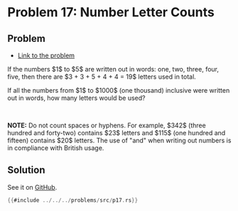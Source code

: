 # Problem 17: Number Letter Counts

## Problem

- [Link to the problem](https://projecteuler.net/problem=17)

<div class="problem_content" role="problem">
<p>If the numbers $1$ to $5$ are written out in words: one, two, three, four, five, then there are $3 + 3 + 5 + 4 + 4 = 19$ letters used in total.</p>
<p>If all the numbers from $1$ to $1000$ (one thousand) inclusive were written out in words, how many letters would be used? </p>
<br><p class="note"><b>NOTE:</b> Do not count spaces or hyphens. For example, $342$ (three hundred and forty-two) contains $23$ letters and $115$ (one hundred and fifteen) contains $20$ letters. The use of "and" when writing out numbers is in compliance with British usage.</p>
</div>

## Solution

See it on [GitHub](https://github.com/isitreallyalive/euler/blob/main/problems/src/p17.rs).

```rs
{{#include ../../../problems/src/p17.rs}}
```